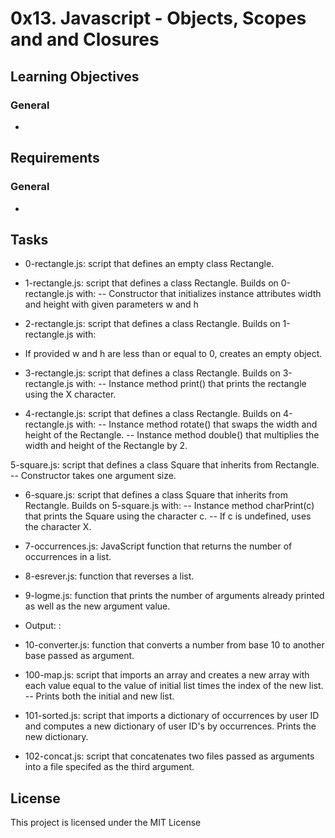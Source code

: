 # 0x13. Javascript - Objects, Scopes and and Closures


## Learning Objectives
### General
-

## Requirements
### General
-

## Tasks
- 0-rectangle.js: script that defines an empty class Rectangle.

- 1-rectangle.js: script that defines a class Rectangle. Builds on 0-rectangle.js with:
-- Constructor that initializes instance attributes width and height with given parameters w and h

- 2-rectangle.js: script that defines a class Rectangle. Builds on 1-rectangle.js with:
- If provided w and h are less than or equal to 0, creates an empty object.

- 3-rectangle.js: script that defines a class Rectangle. Builds on 3-rectangle.js with:
-- Instance method print() that prints the rectangle using the X character.

- 4-rectangle.js: script that defines a class Rectangle. Builds on 4-rectangle.js with:
-- Instance method rotate() that swaps the width and height of the Rectangle.
-- Instance method double() that multiplies the width and height of the Rectangle by 2.

5-square.js: script that defines a class Square that inherits from Rectangle.
-- Constructor takes one argument size.

- 6-square.js: script that defines a class Square that inherits from Rectangle. Builds on 5-square.js with:
-- Instance method charPrint(c) that prints the Square using the character c.
-- If c is undefined, uses the character X.

- 7-occurrences.js: JavaScript function that returns the number of occurrences in a list.

- 8-esrever.js: function that reverses a list.

- 9-logme.js: function that prints the number of arguments already printed as well as the new argument value.
- Output: <number arguments already printed>: <current argument value>

- 10-converter.js: function that converts a number from base 10 to another base passed as argument.

- 100-map.js: script that imports an array and creates a new array with each value equal to the value of initial list times the index of the new list.
-- Prints both the initial and new list.

- 101-sorted.js: script that imports a dictionary of occurrences by user ID and computes a new dictionary of user ID's by occurrences.
Prints the new dictionary.

- 102-concat.js: script that concatenates two files passed as arguments into a file specifed as the third argument.

## License
This project is licensed under the MIT License